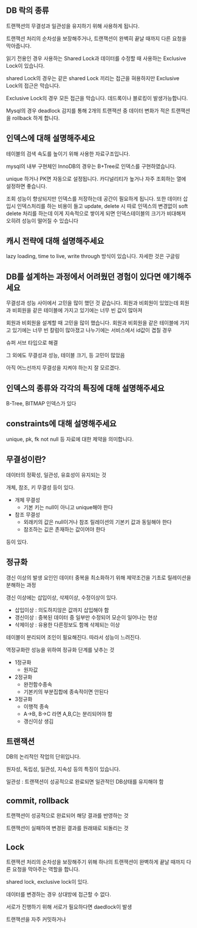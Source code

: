 ## DB 락의 종류
트랜잭션의 무결성과 일관성을 유지하기 위해 사용하게 됩니다.

트랜잭션 처리의 순차성을 보장해주거나, 트랜잭션이 완벽히 끝날 때까지 다른 요청을 막아줍니다.

읽기 전용인 경우 사용하는 Shared Lock과 데이터를 수정할 때 사용하는  Exclusive Lock이 있습니다.

shared Lock의 경우는 같은 shared Lock 끼리는 접근을 혀용하지만 Exclusive Lock의 접근은 막습니다.

Exclusive Lock의 경우 모든 접근을 막습니다. 데드록이나 블로킹이 발생가능합니다.

Mysql의 경우 deadlock 감지를 통해 2개의 트랜잭션 중 데이터 변화가 적은 트랜잭션을 rollback 하게 합니다. 

## 인덱스에 대해 설명해주세요
테이블의 검색 속도를 높이기 위해 사용한 자료구조입니다. 

mysql의 내부 구현체인 InnoDB의 경우는 B+Tree로 인덱스를 구현하였습니다.

unique 하거나 PK면 자동으로 설정됩니다. 카디널리티가 높거나 자주 조회하는 열에 설정하면 좋습니다. 

조회 성능이 향상되지만 인덱스를 저장하는데 공간이 필요하게 됩니다. 또한 데이터 삽입시 인덱스처리를 하는 비용이 들고 update, delete 시 따로 인덱스의 변경없이 soft delete 처리를 하는데 이게 지속적으로 쌓이게 되면 인덱스테이블의 크기가 비대해져 오히려 성능이 떨어질 수 있습니다

## 캐시 전략에 대해 설명해주세요
lazy loading, time to live, write through 방식이 있습니다. 자세한 것은 구글링

## DB를 설계하는 과정에서 어려웠던 경험이 있다면 얘기해주세요
무결성과 성능 사이에서 고민을 많이 했던 것 같습니다. 회원과 비회원이 있었는데 회원과 비회원을 같은 테이블에 가지고 있기에는 너무 빈 값이 많아져 

회원과 비회원을 설계할 때 고민을 많이 했습니다. 회원과 비회원을 같은 테이블에 가지고 있기에는 너무 빈 칼럼이 많아졌고 나누기에는 서비스에서 id값이 겹칠 경우

슈퍼 서브 타입으로 해결

그 외에도 무결성과 성능, 테이블 크기, 등 고민이 많았음

아직 어느선까지 무결성을 지켜야 하는지 잘 모르겠다.

## 인덱스의 종류와 각각의 특징에 대해 설명해주세요
B-Tree, BITMAP 인덱스가 있다 

## constraints에 대해 설명해주세요
unique, pk, fk not null 등 자료에 대한 제약을 의미합니다.

## 무결성이란?
데이터의 정확성, 일관성, 유효성이 유지되는 것

개체, 참조, 키 무결성 등이 있다.

* 개체 무결성
    * 기본 키는 null이 아니고 unique해야 한다
* 참조 무결성
    * 외래키의 값은 null이거나 참조 릴레이션의 기본키 값과 동일해야 한다
    * 참조하는 깂은 존재하는 값이어야 한다

등이 있다.

## 정규화
갱신 이상의 발생 요인인 데이터 중복을 최소화하기 위해 제약조건을 기초로 릴레이션을 분해하는 과정

갱신 이상에는 삽입이상, 삭제이상, 수정이상이 있다.

* 삽입이상 : 의도하지않은 값까지 삽입해야 함
* 갱신이상 : 중복된 데이터 중 일부만 수정되어 모순이 일어나는 현상
* 삭제이상 : 유용한 다른정보도 함께 삭제되는 이상

테이블이 분리되어 조인이 필요해진다. 따라서 성능이 느려진다.

역정규화란 성능을 위하여 정규화 단계를 낮추는 것

* 1정규화
    * 원자값
* 2정규화 
    * 완전함수종속
    * 기본키의 부분집합에 종속적이면 안된다
* 3정규화
    * 이행적 종속
    * A->B, B->C  라면 A,B,C는 분리되어야 함
    * 갱신이상 생김

## 트랜잭션
DB의 논리적인 작업의 단위입니다.

원자성, 독립성, 일관성, 지속성 등의 특징이 있습니다.

일관성 : 트랜잭션이 성공적으로 완료되면 일관적인 DB상태를 유지해야 함
## commit, rollback
트랜잭션이 성공적으로 완료되어 해당 결과를 반영하는 것

트랜잭션이 실패하여 변경된 결과를 원래돼로 되돌리는 것

## Lock
트랜잭션 처리의 순차성을 보장해주기 위해 하나의 트랜잭션이 완벽하게 끝날 때까지 다른 요청을 막아주는 역할을 합니다.

shared lock, exclusive lock이 있다.

데이터를 변경하는 경우 상대방에 접근할 수 없다.

서로가 진행하기 위해 서로가 필요하다면 daedlock이 발생

트랜잭션을 자주 커밋하거나 